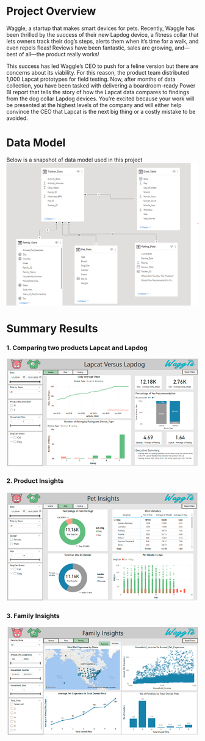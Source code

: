 # Project Overview
Waggle, a startup that makes smart devices for pets. Recently, Waggle has been thrilled by the success of their new Lapdog device, a fitness collar that lets owners track their dog’s steps, alerts them when it’s time for a walk, and even repels fleas! Reviews have been fantastic, sales are growing, and—best of all—the product really works!

This success has led Waggle’s CEO to push for a feline version but there are concerns about its viability. For this reason, the product team distributed 1,000 Lapcat prototypes for field testing. Now, after months of data collection, you have been tasked with delivering a boardroom-ready Power BI report that tells the story of how the Lapcat data compares to findings from the dog collar Lapdog devices. You’re excited because your work will be presented at the highest levels of the company and will either help convince the CEO that Lapcat is the next big thing or a costly mistake to be avoided.
# Data Model
Below is a snapshot of data model used in this project
![Data Model](https://github.com/KEVIN-VN642/Power-BI_Product-Analysis/blob/master/images/Data%20Model.png)

# Summary Results
### 1. Comparing two products Lapcat and Lapdog
![Lapcat vs Lapdog](https://github.com/KEVIN-VN642/Power-BI_Product-Analysis/blob/master/images/Lapcat%20Vs%20Lapdog.png)
### 2. Product Insights
![Pet Insights](https://github.com/KEVIN-VN642/Power-BI_Product-Analysis/blob/master/images/Pet%20Insights.png)
### 3. Family Insights
![Family Insights](https://github.com/KEVIN-VN642/Power-BI_Product-Analysis/blob/master/images/Family%20Insights.png)

